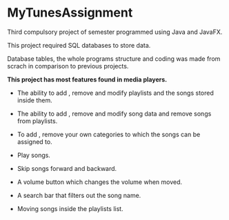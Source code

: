 # MyTunesAssignment
Third compulsory project of semester programmed using Java and JavaFX.

This project required SQL databases to store data.

Database tables, the whole programs structure and coding was made from scrach in comparison to previous projects.





**This project has most features found in media players.**

- The ability to add , remove and modify playlists and the songs stored inside them.

- The ability to add , remove and modify song data and remove songs from playlists.

- To add , remove your own categories to which the songs can be assigned to.

- Play songs.

- Skip songs forward and backward.

- A volume button which changes the volume when moved.

- A search bar that filters out the song name.

- Moving songs inside the playlists list.
